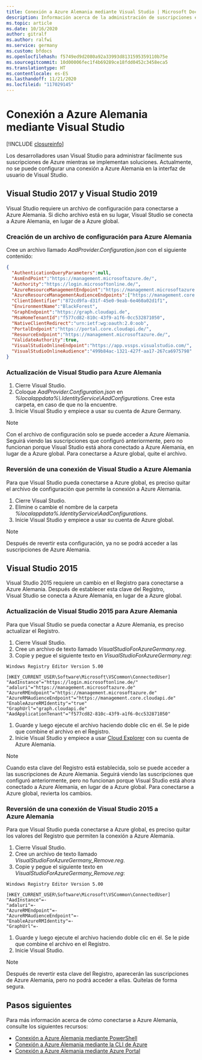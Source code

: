 ```yaml
---
title: Conexión a Azure Alemania mediante Visual Studio | Microsoft Docs
description: Información acerca de la administración de suscripciones en Azure Alemania mediante Visual Studio
ms.topic: article
ms.date: 10/16/2020
author: gitralf
ms.author: ralfwi
ms.service: germany
ms.custom: bfdocs
ms.openlocfilehash: f5749ed9d2080a92a33993d8131595359110b75e
ms.sourcegitcommit: 10d00006fec1f4b69289ce18fdd0452c3458eca5
ms.translationtype: HT
ms.contentlocale: es-ES
ms.lasthandoff: 11/21/2020
ms.locfileid: "117029145"
---
```

# <a name="connect-to-azure-germany-by-using-visual-studio"></a>Conexión a Azure Alemania mediante Visual Studio

[!INCLUDE [closureinfo](../../includes/germany-closure-info.md)]

Los desarrolladores usan Visual Studio para administrar fácilmente sus suscripciones de Azure mientras se implementan soluciones. Actualmente, no se puede configurar una conexión a Azure Alemania en la interfaz de usuario de Visual Studio.

## <a name="visual-studio-2017-and-visual-studio-2019"></a>Visual Studio 2017 y Visual Studio 2019

Visual Studio requiere un archivo de configuración para conectarse a Azure Alemania. Si dicho archivo está en su lugar, Visual Studio se conecta a Azure Alemania, en lugar de a Azure global.

### <a name="create-a-configuration-file-for-azure-germany"></a>Creación de un archivo de configuración para Azure Alemania

Cree un archivo llamado *AadProvider.Configuration.json* con el siguiente contenido:

```json
{
  "AuthenticationQueryParameters":null,
  "AsmEndPoint":"https://management.microsoftazure.de/",
  "Authority":"https://login.microsoftonline.de/",
  "AzureResourceManagementEndpoint":"https://management.microsoftazure.de/",
  "AzureResourceManagementAudienceEndpoints":["https://management.core.cloudapi.de/"],
  "ClientIdentifier":"872cd9fa-d31f-45e0-9eab-6e460a02d1f1",
  "EnvironmentName":"BlackForest",
  "GraphEndpoint":"https://graph.cloudapi.de",
  "MsaHomeTenantId":"f577cd82-810c-43f9-a1f6-0cc532871050",
  "NativeClientRedirect":"urn:ietf:wg:oauth:2.0:oob",
  "PortalEndpoint":"https://portal.core.cloudapi.de/",
  "ResourceEndpoint":"https://management.microsoftazure.de/",
  "ValidateAuthority":true,
  "VisualStudioOnlineEndpoint":"https://app.vssps.visualstudio.com/",
  "VisualStudioOnlineAudience":"499b84ac-1321-427f-aa17-267ca6975798"
}
```

### <a name="update-visual-studio-for-azure-germany"></a>Actualización de Visual Studio para Azure Alemania

1. Cierre Visual Studio.
1. Coloque *AadProvider.Configuration.json* en *%localappdata%\\.IdentityService\AadConfigurations*. Cree esta carpeta, en caso de que no la encuentre.
1. Inicie Visual Studio y empiece a usar su cuenta de Azure Germany.

> [!NOTE]
> Con el archivo de configuración solo se puede acceder a Azure Alemania. Seguirá viendo las suscripciones que configuró anteriormente, pero no funcionan porque Visual Studio está ahora conectado a Azure Alemania, en lugar de a Azure global. Para conectarse a Azure global, quite el archivo.
>

### <a name="revert-a-visual-studio-connection-to-azure-germany"></a>Reversión de una conexión de Visual Studio a Azure Alemania

Para que Visual Studio pueda conectarse a Azure global, es preciso quitar el archivo de configuración que permite la conexión a Azure Alemania.

1. Cierre Visual Studio.
1. Elimine o cambie el nombre de la carpeta *%localappdata%\.IdentityService\AadConfigurations*.
1. Inicie Visual Studio y empiece a usar su cuenta de Azure global.

> [!NOTE]
> Después de revertir esta configuración, ya no se podrá acceder a las suscripciones de Azure Alemania.
>

## <a name="visual-studio-2015"></a>Visual Studio 2015

Visual Studio 2015 requiere un cambio en el Registro para conectarse a Azure Alemania. Después de establecer esta clave del Registro, Visual Studio se conecta a Azure Alemania, en lugar de a Azure global.

### <a name="update-visual-studio-2015-for-azure-germany"></a>Actualización de Visual Studio 2015 para Azure Alemania

Para que Visual Studio se pueda conectar a Azure Alemania, es preciso actualizar el Registro.

1. Cierre Visual Studio.
1. Cree un archivo de texto llamado *VisualStudioForAzureGermany.reg*.
1. Copie y pegue el siguiente texto en *VisualStudioForAzureGermany.reg*:

```
Windows Registry Editor Version 5.00

[HKEY_CURRENT_USER\Software\Microsoft\VSCommon\ConnectedUser]
"AadInstance"="https://login.microsoftonline.de/"
"adaluri"="https://management.microsoftazure.de"
"AzureRMEndpoint"="https://management.microsoftazure.de"
"AzureRMAudienceEndpoint"="https://management.core.cloudapi.de"
"EnableAzureRMIdentity"="true"
"GraphUrl"="graph.cloudapi.de"
"AadApplicationTenant"="f577cd82-810c-43f9-a1f6-0cc532871050"
```

1. Guarde y luego ejecute el archivo haciendo doble clic en él. Se le pide que combine el archivo en el Registro.
1. Inicie Visual Studio y empiece a usar [Cloud Explorer](/visualstudio/azure/vs-azure-tools-resources-managing-with-cloud-explorer) con su cuenta de Azure Alemania.

> [!NOTE]
> Cuando esta clave del Registro está establecida, solo se puede acceder a las suscripciones de Azure Alemania. Seguirá viendo las suscripciones que configuró anteriormente, pero no funcionan porque Visual Studio está ahora conectado a Azure Alemania, en lugar de a Azure global. Para conectarse a Azure global, revierta los cambios.
>

### <a name="revert-a-visual-studio-2015-connection-to-azure-germany"></a>Reversión de una conexión de Visual Studio 2015 a Azure Alemania

Para que Visual Studio pueda conectarse a Azure global, es preciso quitar los valores del Registro que permiten la conexión a Azure Alemania.

1. Cierre Visual Studio.
1. Cree un archivo de texto llamado *VisualStudioForAzureGermany_Remove.reg*.
1. Copie y pegue el siguiente texto en *VisualStudioForAzureGermany_Remove.reg*:

```
Windows Registry Editor Version 5.00

[HKEY_CURRENT_USER\Software\Microsoft\VSCommon\ConnectedUser]
"AadInstance"=-
"adaluri"=-
"AzureRMEndpoint"=-
"AzureRMAudienceEndpoint"=-
"EnableAzureRMIdentity"=-
"GraphUrl"=-
```

1. Guarde y luego ejecute el archivo haciendo doble clic en él. Se le pide que combine el archivo en el Registro.
1. Inicie Visual Studio.

> [!NOTE]
> Después de revertir esta clave del Registro, aparecerán las suscripciones de Azure Alemania, pero no podrá acceder a ellas. Quítelas de forma segura.
>

## <a name="next-steps"></a>Pasos siguientes

Para más información acerca de cómo conectarse a Azure Alemania, consulte los siguientes recursos:

* [Conexión a Azure Alemania mediante PowerShell](./germany-get-started-connect-with-ps.md)
* [Conexión a Azure Alemania mediante la CLI de Azure](./germany-get-started-connect-with-cli.md)
* [Conexión a Azure Alemania mediante Azure Portal](./germany-get-started-connect-with-portal.md)